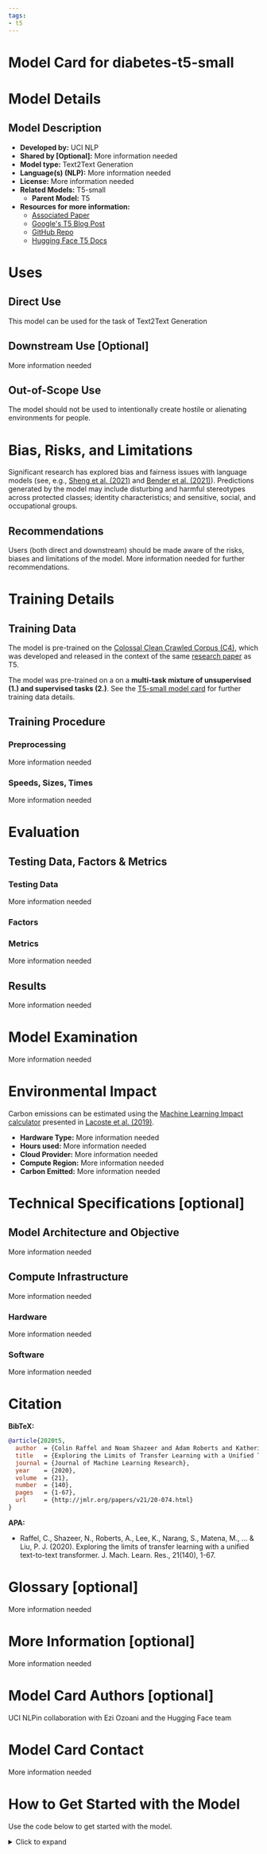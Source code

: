 ```yaml
---
tags:
- t5
---
```

# Model Card for  diabetes-t5-small 
 
 
# Model Details
 
## Model Description
 
- **Developed by:** UCI NLP
- **Shared by [Optional]:** More information needed
- **Model type:** Text2Text Generation
- **Language(s) (NLP):** More information needed
- **License:** More information needed
- **Related Models:** T5-small
  - **Parent Model:** T5
- **Resources for more information:** 
    - [Associated Paper](https://jmlr.org/papers/volume21/20-074/20-074.pdf)
 	 - [Google's T5 Blog Post](https://ai.googleblog.com/2020/02/exploring-transfer-learning-with-t5.html) 
 	 - [GitHub Repo](https://github.com/google-research/text-to-text-transfer-transformer)
  	- [Hugging Face T5 Docs](https://huggingface.co/docs/transformers/model_doc/t5)
  
 
 
# Uses
 
 
## Direct Use
 
This model can be used for the task of Text2Text Generation
 
## Downstream Use [Optional]
 
More information needed
 
## Out-of-Scope Use
 
The model should not be used to intentionally create hostile or alienating environments for people.
 
# Bias, Risks, and Limitations
 
Significant research has explored bias and fairness issues with language models (see, e.g., [Sheng et al. (2021)](https://aclanthology.org/2021.acl-long.330.pdf) and [Bender et al. (2021)](https://dl.acm.org/doi/pdf/10.1145/3442188.3445922)). Predictions generated by the model may include disturbing and harmful stereotypes across protected classes; identity characteristics; and sensitive, social, and occupational groups.
 
 
## Recommendations
 
Users (both direct and downstream) should be made aware of the risks, biases and limitations of the model. More information needed for further recommendations.
 
 
# Training Details
 
## Training Data
 
The model is pre-trained on the [Colossal Clean Crawled Corpus (C4)](https://www.tensorflow.org/datasets/catalog/c4), which was developed and released in the context of the same [research paper](https://jmlr.org/papers/volume21/20-074/20-074.pdf) as T5.
 
The model was pre-trained on a on a **multi-task mixture of unsupervised (1.) and supervised tasks (2.)**.
See the [T5-small model card](https://huggingface.co/t5-small?text=My+name+is+Wolfgang+and+I+live+in+Berlin) for further training data details.
 
## Training Procedure
 
 
### Preprocessing
 
More information needed
 
### Speeds, Sizes, Times
 
More information needed
 
# Evaluation
 
 
## Testing Data, Factors & Metrics
 
### Testing Data
 
More information needed
 
### Factors
 
 
### Metrics
 
More information needed
## Results 
 
More information needed
 
# Model Examination
 
More information needed
 
# Environmental Impact
 
 
Carbon emissions can be estimated using the [Machine Learning Impact calculator](https://mlco2.github.io/impact#compute) presented in [Lacoste et al. (2019)](https://arxiv.org/abs/1910.09700).
 
- **Hardware Type:** More information needed
- **Hours used:** More information needed
- **Cloud Provider:** More information needed
- **Compute Region:** More information needed
- **Carbon Emitted:** More information needed
 
# Technical Specifications [optional]
 
## Model Architecture and Objective
 
More information needed
 
## Compute Infrastructure
 
More information needed
 
### Hardware
 
More information needed
 
### Software
More information needed
 
# Citation
 
 
**BibTeX:**
```bibtex
@article{2020t5,
  author  = {Colin Raffel and Noam Shazeer and Adam Roberts and Katherine Lee and Sharan Narang and Michael Matena and Yanqi Zhou and Wei Li and Peter J. Liu},
  title   = {Exploring the Limits of Transfer Learning with a Unified Text-to-Text Transformer},
  journal = {Journal of Machine Learning Research},
  year    = {2020},
  volume  = {21},
  number  = {140},
  pages   = {1-67},
  url     = {http://jmlr.org/papers/v21/20-074.html}
}
```
 
 
**APA:**
- Raffel, C., Shazeer, N., Roberts, A., Lee, K., Narang, S., Matena, M., ... & Liu, P. J. (2020). Exploring the limits of transfer learning with a unified text-to-text transformer. J. Mach. Learn. Res., 21(140), 1-67.
 
 
# Glossary [optional]
More information needed
 
# More Information [optional]
 
More information needed
 
# Model Card Authors [optional]
 
 
UCI NLPin collaboration with Ezi Ozoani and the Hugging Face team
 
# Model Card Contact
 
More information needed
 
# How to Get Started with the Model
 
Use the code below to get started with the model.
 
<details>
<summary> Click to expand </summary>

```python
from transformers import AutoTokenizer, AutoModelForSeq2SeqLM
 
tokenizer = AutoTokenizer.from_pretrained("ucinlp/diabetes-t5-small")
 
model = AutoModelForSeq2SeqLM.from_pretrained("ucinlp/diabetes-t5-small")
 
```
 
</details>

